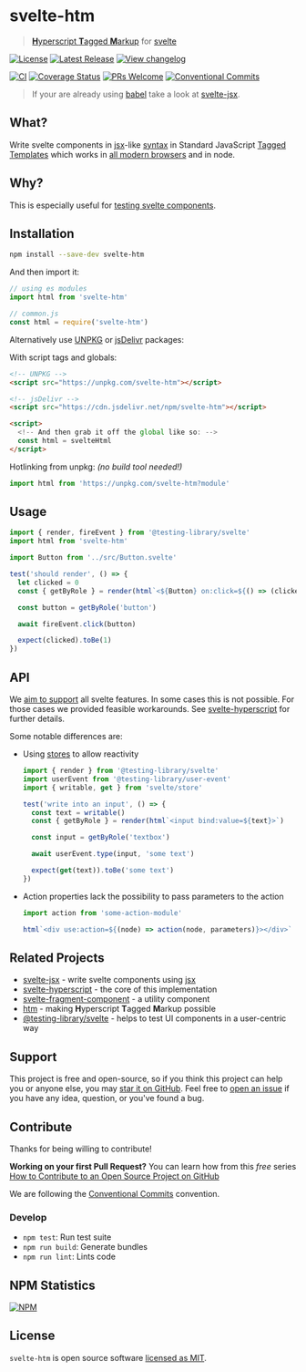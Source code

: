 # svelte-htm

> [**H**yperscript **T**agged **M**arkup](https://www.npmjs.com/package/htm) for [svelte](https://svelte.dev/)

[![License](https://badgen.net/npm/license/svelte-htm)](https://github.com/kenoxa/svelte-htm/blob/main/LICENSE)
[![Latest Release](https://badgen.net/npm/v/svelte-htm)](https://www.npmjs.com/package/svelte-htm)
[![View changelog](https://badgen.net/badge/%E2%80%8B/Explore%20Changelog/green?icon=awesome)](https://changelogs.xyz/svelte-htm)

[![CI](https://github.com/kenoxa/svelte-htm/workflows/CI/badge.svg)](https://github.com/kenoxa/svelte-htm/actions?query=branch%3Amain+workflow%3ACI)
[![Coverage Status](https://badgen.net/coveralls/c/github/kenoxa/svelte-htm/main)](https://coveralls.io/github/kenoxa/svelte-htm?branch=main)
[![PRs Welcome](https://badgen.net/badge/PRs/welcome/purple)](http://makeapullrequest.com)
[![Conventional Commits](https://badgen.net/badge/Conventional%20Commits/1.0.0/cyan)](https://conventionalcommits.org)

> If your are already using [babel](https://babeljs.io/) take a look at [svelte-jsx].

## What?

Write svelte components in [jsx]-like [syntax](https://www.npmjs.com/package/htm#syntax-like-jsx-but-also-lit) in Standard JavaScript [Tagged Templates] which works in [all modern browsers] and in node.

## Why?

This is especially useful for [testing svelte components](https://github.com/svelte-society/recipes-mvp/blob/master/testing.md).

## Installation

```sh
npm install --save-dev svelte-htm
```

And then import it:

```js
// using es modules
import html from 'svelte-htm'

// common.js
const html = require('svelte-htm')
```

Alternatively use [UNPKG](https://unpkg.com/svelte-htm/) or [jsDelivr](https://cdn.jsdelivr.net/npm/svelte-htm/) packages:

With script tags and globals:

```html
<!-- UNPKG -->
<script src="https://unpkg.com/svelte-htm"></script>

<!-- jsDelivr -->
<script src="https://cdn.jsdelivr.net/npm/svelte-htm"></script>

<script>
  <!-- And then grab it off the global like so: -->
  const html = svelteHtml
</script>
```

Hotlinking from unpkg: _(no build tool needed!)_

```js
import html from 'https://unpkg.com/svelte-htm?module'
```

## Usage

```js
import { render, fireEvent } from '@testing-library/svelte'
import html from 'svelte-htm'

import Button from '../src/Button.svelte'

test('should render', () => {
  let clicked = 0
  const { getByRole } = render(html`<${Button} on:click=${() => (clicked += 1)}>Click Me!<//>`)

  const button = getByRole('button')

  await fireEvent.click(button)

  expect(clicked).toBe(1)
})
```

## API

We [aim to support](https://github.com/kenoxa/svelte-hyperscript#feature-set) all svelte features. In some cases this is not possible. For those cases we provided feasible workarounds. See [svelte-hyperscript] for further details.

Some notable differences are:

- Using [stores](https://svelte.dev/docs#svelte_store) to allow reactivity

  ```js
  import { render } from '@testing-library/svelte'
  import userEvent from '@testing-library/user-event'
  import { writable, get } from 'svelte/store'

  test('write into an input', () => {
    const text = writable()
    const { getByRole } = render(html`<input bind:value=${text}>`)

    const input = getByRole('textbox')

    await userEvent.type(input, 'some text')

    expect(get(text)).toBe('some text')
  })
  ```

- Action properties lack the possibility to pass parameters to the action

  ```js
  import action from 'some-action-module'

  html`<div use:action=${(node) => action(node, parameters)}></div>`
  ```

## Related Projects

- [svelte-jsx] - write svelte components using [jsx]
- [svelte-hyperscript] - the core of this implementation
- [svelte-fragment-component] - a utility component
- [htm](https://www.npmjs.com/package/htm) - making **H**yperscript **T**agged **M**arkup possible
- [@testing-library/svelte](https://testing-library.com/docs/svelte-testing-library/intro) - helps to test UI components in a user-centric way

## Support

This project is free and open-source, so if you think this project can help you or anyone else, you may [star it on GitHub](https://github.com/kenoxa/svelte-htm). Feel free to [open an issue](https://github.com/kenoxa/svelte-htm/issues) if you have any idea, question, or you've found a bug.

## Contribute

Thanks for being willing to contribute!

**Working on your first Pull Request?** You can learn how from this _free_ series [How to Contribute to an Open Source Project on GitHub](https://egghead.io/series/how-to-contribute-to-an-open-source-project-on-github)

We are following the [Conventional Commits](https://www.conventionalcommits.org) convention.

### Develop

- `npm test`: Run test suite
- `npm run build`: Generate bundles
- `npm run lint`: Lints code

## NPM Statistics

[![NPM](https://nodei.co/npm/svelte-htm.png)](https://nodei.co/npm/svelte-htm/)

## License

`svelte-htm` is open source software [licensed as MIT](https://github.com/kenoxa/svelte-htm/blob/main/LICENSE).

[tagged templates]: https://developer.mozilla.org/en-US/docs/Web/JavaScript/Reference/Template_literals#Tagged_templates
[all modern browsers]: https://developer.mozilla.org/en-US/docs/Web/JavaScript/Reference/Template_literals#Browser_compatibility
[jsx]: https://reactjs.org/docs/introducing-jsx.html
[svelte-jsx]: https://www.npmjs.com/package/svelte-jsx
[svelte-hyperscript]: https://www.npmjs.com/package/svelte-hyperscript
[svelte-fragment-component]: https://www.npmjs.com/package/svelte-fragment-component
